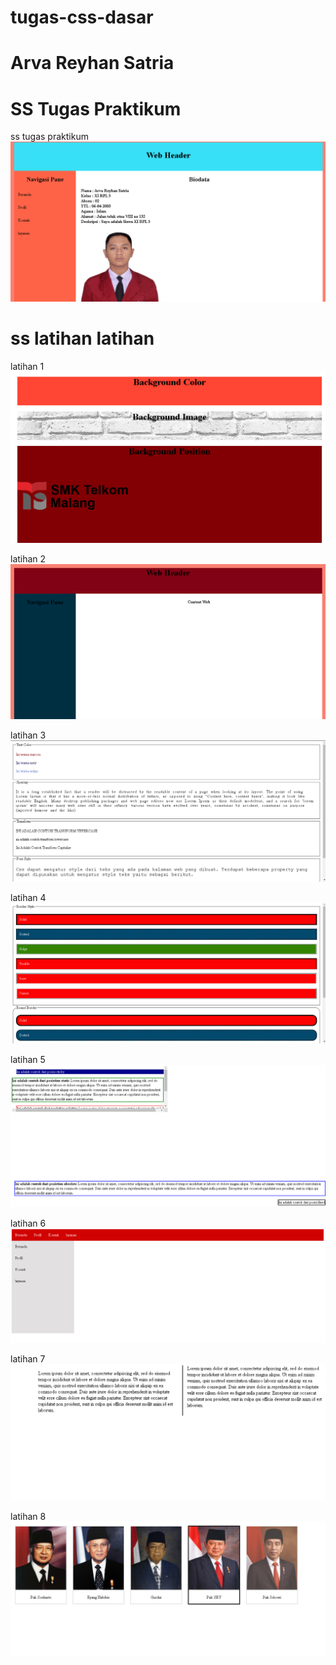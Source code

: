 # tugas-css-dasar
# Arva Reyhan Satria

# SS Tugas Praktikum
ss tugas praktikum
![Alt text](https://github.com/ArvaReyhan/tugas-css-dasar/blob/main/ss/ss%20tugas%20praktikum.png)


# ss latihan latihan

latihan 1
![Alt text](https://github.com/ArvaReyhan/tugas-css-dasar/blob/main/ss/ss%20latihan%201.png)


latihan 2
![Alt text](https://github.com/ArvaReyhan/tugas-css-dasar/blob/main/ss/ss%20latihan%202.png)


latihan 3
![Alt text](https://github.com/ArvaReyhan/tugas-css-dasar/blob/main/ss/ss%20latihan%203.png)


latihan 4
![Alt text](https://github.com/ArvaReyhan/tugas-css-dasar/blob/main/ss/ss%20latihan%204.png)


latihan 5
![Alt text](https://github.com/ArvaReyhan/tugas-css-dasar/blob/main/ss/ss%20latihan%205.png)


latihan 6
![Alt text](https://github.com/ArvaReyhan/tugas-css-dasar/blob/main/ss/ss%20latihan%206.png)


latihan 7
![Alt text](https://github.com/ArvaReyhan/tugas-css-dasar/blob/main/ss/ss%20latihan%207.png)


latihan 8
![Alt text](https://github.com/ArvaReyhan/tugas-css-dasar/blob/main/ss/ss%20latihan%208.png)
